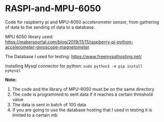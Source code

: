 # RASPI-and-MPU-6050

Code for raspberry pi and MPU-6050 accelerometer sensor, from gathering of data to the sending of data to a database.

MPU 6050 library used:
https://makersportal.com/blog/2019/11/11/raspberry-pi-python-accelerometer-gyroscope-magnetometer

The Database I used for testing:
https://www.freemysqlhosting.net/

Installing Mysql connector for python:
```sudo python3 -m pip install pymysql```

**Note:**

  1. The code and the library of MPU-6050 must be on the same directory
  2. The code is programmed to sent data if it reaches a certain threshold value
  3. The data is sent in batch of 100 data 
  4. If you are going to use the database hosting that I used in testing it is limited to a certain mb
 
